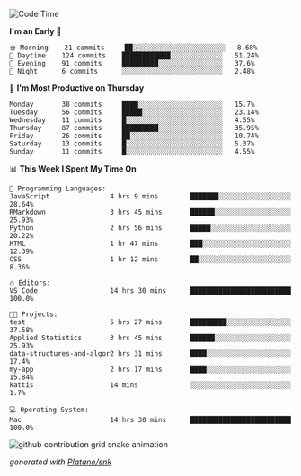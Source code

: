 <!--START_SECTION:waka-->
![Code Time](http://img.shields.io/badge/Code%20Time-83%20hrs%2028%20mins-blue)

**I'm an Early 🐤** 

```text
🌞 Morning    21 commits     ██░░░░░░░░░░░░░░░░░░░░░░░   8.68% 
🌆 Daytime    124 commits    ████████████░░░░░░░░░░░░░   51.24% 
🌃 Evening    91 commits     █████████░░░░░░░░░░░░░░░░   37.6% 
🌙 Night      6 commits      ░░░░░░░░░░░░░░░░░░░░░░░░░   2.48%

```
📅 **I'm Most Productive on Thursday** 

```text
Monday       38 commits     ████░░░░░░░░░░░░░░░░░░░░░   15.7% 
Tuesday      56 commits     █████░░░░░░░░░░░░░░░░░░░░   23.14% 
Wednesday    11 commits     █░░░░░░░░░░░░░░░░░░░░░░░░   4.55% 
Thursday     87 commits     █████████░░░░░░░░░░░░░░░░   35.95% 
Friday       26 commits     ██░░░░░░░░░░░░░░░░░░░░░░░   10.74% 
Saturday     13 commits     █░░░░░░░░░░░░░░░░░░░░░░░░   5.37% 
Sunday       11 commits     █░░░░░░░░░░░░░░░░░░░░░░░░   4.55%

```


📊 **This Week I Spent My Time On** 

```text
💬 Programming Languages: 
JavaScript               4 hrs 9 mins        ███████░░░░░░░░░░░░░░░░░░   28.64% 
RMarkdown                3 hrs 45 mins       ██████░░░░░░░░░░░░░░░░░░░   25.93% 
Python                   2 hrs 56 mins       █████░░░░░░░░░░░░░░░░░░░░   20.22% 
HTML                     1 hr 47 mins        ███░░░░░░░░░░░░░░░░░░░░░░   12.39% 
CSS                      1 hr 12 mins        ██░░░░░░░░░░░░░░░░░░░░░░░   8.36%

🔥 Editors: 
VS Code                  14 hrs 30 mins      █████████████████████████   100.0%

🐱‍💻 Projects: 
test                     5 hrs 27 mins       █████████░░░░░░░░░░░░░░░░   37.58% 
Applied Statistics       3 hrs 45 mins       ██████░░░░░░░░░░░░░░░░░░░   25.93% 
data-structures-and-algor2 hrs 31 mins       ████░░░░░░░░░░░░░░░░░░░░░   17.4% 
my-app                   2 hrs 17 mins       ████░░░░░░░░░░░░░░░░░░░░░   15.84% 
kattis                   14 mins             ░░░░░░░░░░░░░░░░░░░░░░░░░   1.7%

💻 Operating System: 
Mac                      14 hrs 30 mins      █████████████████████████   100.0%

```


<!--END_SECTION:waka-->


<!--Snake Game-->
![github contribution grid snake animation](https://raw.githubusercontent.com/viggo-gascou/viggo-gascou/output/github-contribution-grid-snake.svg)

_generated with [Platane/snk](https://github.com/Platane/snk)_
<!--Snake Game-->

